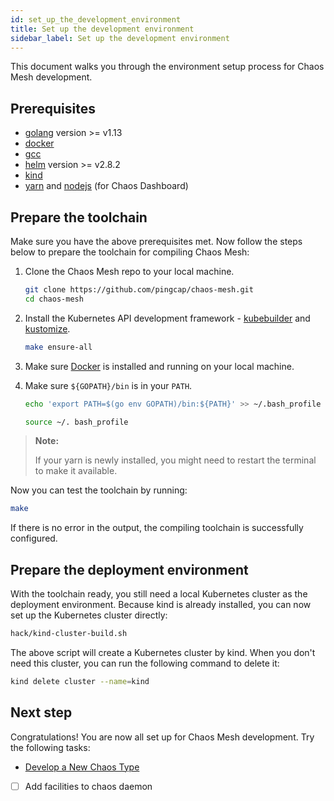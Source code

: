 ```yaml
---
id: set_up_the_development_environment 
title: Set up the development environment
sidebar_label: Set up the development environment
---
```


This document walks you through the environment setup process for Chaos Mesh development.

## Prerequisites

- [golang](https://golang.org/dl/) version >= v1.13
- [docker](https://www.docker.com/)
- [gcc](https://gcc.gnu.org/)
- [helm](https://helm.sh/) version >= v2.8.2
- [kind](https://github.com/kubernetes-sigs/kind)
- [yarn](https://yarnpkg.com/lang/en/) and [nodejs](https://nodejs.org/en/) (for Chaos Dashboard)

## Prepare the toolchain

Make sure you have the above prerequisites met. Now follow the steps below to prepare the toolchain for compiling Chaos Mesh:

1. Clone the Chaos Mesh repo to your local machine.

    ```bash
    git clone https://github.com/pingcap/chaos-mesh.git
    cd chaos-mesh
    ```

2. Install the Kubernetes API development framework - [kubebuilder](https://github.com/kubernetes-sigs/kubebuilder) and [kustomize](https://github.com/kubernetes-sigs/kustomize).

    ```bash
    make ensure-all
    ```

3. Make sure [Docker](https://docs.docker.com/install/) is installed and running on your local machine.

4. Make sure `${GOPATH}/bin` is in your `PATH`.

    ```bash
    echo 'export PATH=$(go env GOPATH)/bin:${PATH}' >> ~/.bash_profile
    ```

    ```bash
    source ~/. bash_profile
    ```

> **Note:**
>
> If your yarn is newly installed, you might need to restart the terminal to make it available.

Now you can test the toolchain by running:

```bash
make
```

If there is no error in the output, the compiling toolchain is successfully configured.

## Prepare the deployment environment

With the toolchain ready, you still need a local Kubernetes cluster as the deployment environment. Because kind is already installed, you can now set up the Kubernetes cluster directly:

```bash
hack/kind-cluster-build.sh
```

The above script will create a Kubernetes cluster by kind. When you don't need this cluster, you can run the following command to delete it: 

```bash
kind delete cluster --name=kind
```

## Next step

Congratulations! You are now all set up for Chaos Mesh development. Try the following tasks:

- [Develop a New Chaos Type](dev_hello_world.md)
- [ ] Add facilities to chaos daemon
